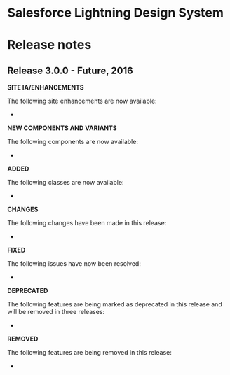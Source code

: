 # Salesforce Lightning Design System
# Release notes

## Release 3.0.0 - Future, 2016

**SITE IA/ENHANCEMENTS**

The following site enhancements are now available:

-

**NEW COMPONENTS AND VARIANTS**

The following components are now available:

-

**ADDED**

The following classes are now available:

-

**CHANGES**

The following changes have been made in this release:

-

**FIXED**

The following issues have now been resolved:

-

**DEPRECATED**

The following features are being marked as deprecated in this release and will be removed in three releases:

-

**REMOVED**

The following features are being removed in this release:

-
